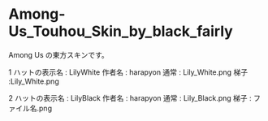 # Among-Us_Touhou_Skin_by_black_fairly
Among Us の東方スキンです。

1
ハットの表示名 : LilyWhite
作者名 : harapyon
通常 : Lily_White.png
梯子 :Lily_White.png

2
ハットの表示名 : LilyBlack
作者名 : harapyon
通常 : Lily_Black.png
梯子 : ファイル名.png

